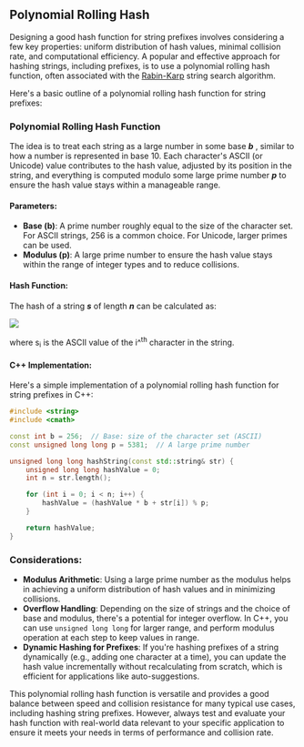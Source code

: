 ## Polynomial Rolling Hash

Designing a good hash function for string prefixes involves considering a few key properties: uniform distribution of hash values, minimal collision rate, and computational efficiency. A popular and effective approach for hashing strings, including prefixes, is to use a polynomial rolling hash function, often associated with the [Rabin-Karp](https://en.wikipedia.org/wiki/Rabin%E2%80%93Karp_algorithm) string search algorithm.

Here's a basic outline of a polynomial rolling hash function for string prefixes:

### Polynomial Rolling Hash Function

The idea is to treat each string as a large number in some base ***b*** , similar to how a number is represented in base 10. Each character's ASCII (or Unicode) value contributes to the hash value, adjusted by its position in the string, and everything is computed modulo some large prime number ***p*** to ensure the hash value stays within a manageable range.

#### Parameters:

- **Base (b)**: A prime number roughly equal to the size of the character set. For ASCII strings, 256 is a common choice. For Unicode, larger primes can be used.
- **Modulus (p)**: A large prime number to ensure the hash value stays within the range of integer types and to reduce collisions.

#### Hash Function:

The hash of a string ***s*** of length ***n*** can be calculated as:

<img src="https://images2.imgbox.com/27/31/UTnd4e3U_o.png">

where s<sub>i</sub> is the ASCII value of the i^<sup>th</sup> character in the string.

#### C++ Implementation:

Here's a simple implementation of a polynomial rolling hash function for string prefixes in C++:

```cpp
#include <string>
#include <cmath>

const int b = 256;  // Base: size of the character set (ASCII)
const unsigned long long p = 5381;  // A large prime number

unsigned long long hashString(const std::string& str) {
    unsigned long long hashValue = 0;
    int n = str.length();

    for (int i = 0; i < n; i++) {
        hashValue = (hashValue * b + str[i]) % p;
    }

    return hashValue;
}
```

### Considerations:

- **Modulus Arithmetic**: Using a large prime number as the modulus helps in achieving a uniform distribution of hash values and in minimizing collisions.
- **Overflow Handling**: Depending on the size of strings and the choice of base and modulus, there's a potential for integer overflow. In C++, you can use `unsigned long long` for larger range, and perform modulus operation at each step to keep values in range.
- **Dynamic Hashing for Prefixes**: If you're hashing prefixes of a string dynamically (e.g., adding one character at a time), you can update the hash value incrementally without recalculating from scratch, which is efficient for applications like auto-suggestions.

This polynomial rolling hash function is versatile and provides a good balance between speed and collision resistance for many typical use cases, including hashing string prefixes. However, always test and evaluate your hash function with real-world data relevant to your specific application to ensure it meets your needs in terms of performance and collision rate.